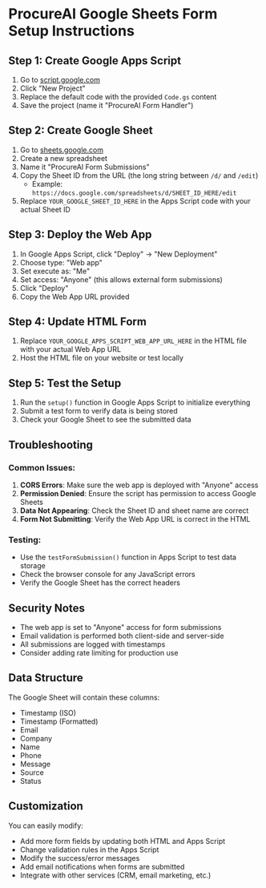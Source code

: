 # ProcureAI Google Sheets Form Setup Instructions

## Step 1: Create Google Apps Script

1. Go to [script.google.com](https://script.google.com)
2. Click "New Project"
3. Replace the default code with the provided `Code.gs` content
4. Save the project (name it "ProcureAI Form Handler")

## Step 2: Create Google Sheet

1. Go to [sheets.google.com](https://sheets.google.com)
2. Create a new spreadsheet
3. Name it "ProcureAI Form Submissions"
4. Copy the Sheet ID from the URL (the long string between `/d/` and `/edit`)
   - Example: `https://docs.google.com/spreadsheets/d/SHEET_ID_HERE/edit`
5. Replace `YOUR_GOOGLE_SHEET_ID_HERE` in the Apps Script code with your actual Sheet ID

## Step 3: Deploy the Web App

1. In Google Apps Script, click "Deploy" → "New Deployment"
2. Choose type: "Web app"
3. Set execute as: "Me"
4. Set access: "Anyone" (this allows external form submissions)
5. Click "Deploy"
6. Copy the Web App URL provided

## Step 4: Update HTML Form

1. Replace `YOUR_GOOGLE_APPS_SCRIPT_WEB_APP_URL_HERE` in the HTML file with your actual Web App URL
2. Host the HTML file on your website or test locally

## Step 5: Test the Setup

1. Run the `setup()` function in Google Apps Script to initialize everything
2. Submit a test form to verify data is being stored
3. Check your Google Sheet to see the submitted data

## Troubleshooting

### Common Issues:

1. **CORS Errors**: Make sure the web app is deployed with "Anyone" access
2. **Permission Denied**: Ensure the script has permission to access Google Sheets
3. **Data Not Appearing**: Check the Sheet ID and sheet name are correct
4. **Form Not Submitting**: Verify the Web App URL is correct in the HTML

### Testing:

- Use the `testFormSubmission()` function in Apps Script to test data storage
- Check the browser console for any JavaScript errors
- Verify the Google Sheet has the correct headers

## Security Notes

- The web app is set to "Anyone" access for form submissions
- Email validation is performed both client-side and server-side
- All submissions are logged with timestamps
- Consider adding rate limiting for production use

## Data Structure

The Google Sheet will contain these columns:
- Timestamp (ISO)
- Timestamp (Formatted)
- Email
- Company
- Name
- Phone
- Message
- Source
- Status

## Customization

You can easily modify:
- Add more form fields by updating both HTML and Apps Script
- Change validation rules in the Apps Script
- Modify the success/error messages
- Add email notifications when forms are submitted
- Integrate with other services (CRM, email marketing, etc.)
